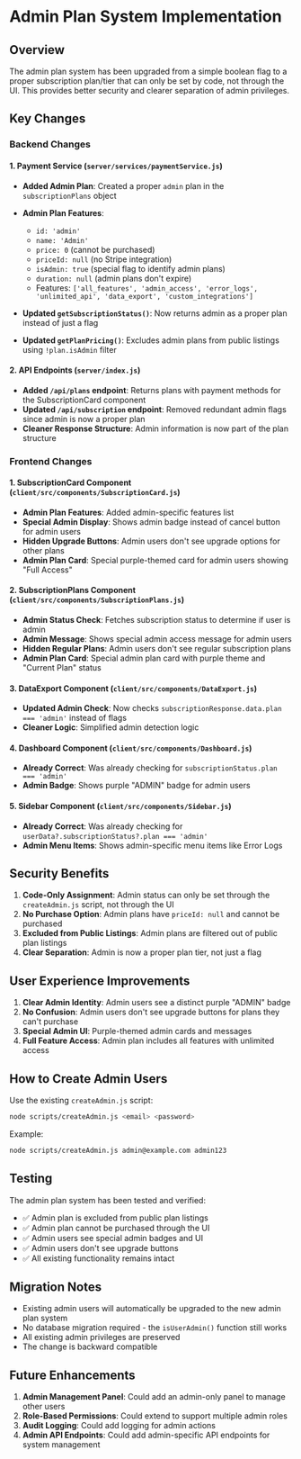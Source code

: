# Admin Plan System Implementation

## Overview

The admin plan system has been upgraded from a simple boolean flag to a proper subscription plan/tier that can only be set by code, not through the UI. This provides better security and clearer separation of admin privileges.

## Key Changes

### Backend Changes

#### 1. Payment Service (`server/services/paymentService.js`)
- **Added Admin Plan**: Created a proper `admin` plan in the `subscriptionPlans` object
- **Admin Plan Features**:
  - `id: 'admin'`
  - `name: 'Admin'`
  - `price: 0` (cannot be purchased)
  - `priceId: null` (no Stripe integration)
  - `isAdmin: true` (special flag to identify admin plans)
  - `duration: null` (admin plans don't expire)
  - Features: `['all_features', 'admin_access', 'error_logs', 'unlimited_api', 'data_export', 'custom_integrations']`

- **Updated `getSubscriptionStatus()`**: Now returns admin as a proper plan instead of just a flag
- **Updated `getPlanPricing()`**: Excludes admin plans from public listings using `!plan.isAdmin` filter

#### 2. API Endpoints (`server/index.js`)
- **Added `/api/plans` endpoint**: Returns plans with payment methods for the SubscriptionCard component
- **Updated `/api/subscription` endpoint**: Removed redundant admin flags since admin is now a proper plan
- **Cleaner Response Structure**: Admin information is now part of the plan structure

### Frontend Changes

#### 1. SubscriptionCard Component (`client/src/components/SubscriptionCard.js`)
- **Admin Plan Features**: Added admin-specific features list
- **Special Admin Display**: Shows admin badge instead of cancel button for admin users
- **Hidden Upgrade Buttons**: Admin users don't see upgrade options for other plans
- **Admin Plan Card**: Special purple-themed card for admin users showing "Full Access"

#### 2. SubscriptionPlans Component (`client/src/components/SubscriptionPlans.js`)
- **Admin Status Check**: Fetches subscription status to determine if user is admin
- **Admin Message**: Shows special admin access message for admin users
- **Hidden Regular Plans**: Admin users don't see regular subscription plans
- **Admin Plan Card**: Special admin plan card with purple theme and "Current Plan" status

#### 3. DataExport Component (`client/src/components/DataExport.js`)
- **Updated Admin Check**: Now checks `subscriptionResponse.data.plan === 'admin'` instead of flags
- **Cleaner Logic**: Simplified admin detection logic

#### 4. Dashboard Component (`client/src/components/Dashboard.js`)
- **Already Correct**: Was already checking for `subscriptionStatus.plan === 'admin'`
- **Admin Badge**: Shows purple "ADMIN" badge for admin users

#### 5. Sidebar Component (`client/src/components/Sidebar.js`)
- **Already Correct**: Was already checking for `userData?.subscriptionStatus?.plan === 'admin'`
- **Admin Menu Items**: Shows admin-specific menu items like Error Logs

## Security Benefits

1. **Code-Only Assignment**: Admin status can only be set through the `createAdmin.js` script, not through the UI
2. **No Purchase Option**: Admin plans have `priceId: null` and cannot be purchased
3. **Excluded from Public Listings**: Admin plans are filtered out of public plan listings
4. **Clear Separation**: Admin is now a proper plan tier, not just a flag

## User Experience Improvements

1. **Clear Admin Identity**: Admin users see a distinct purple "ADMIN" badge
2. **No Confusion**: Admin users don't see upgrade buttons for plans they can't purchase
3. **Special Admin UI**: Purple-themed admin cards and messages
4. **Full Feature Access**: Admin plan includes all features with unlimited access

## How to Create Admin Users

Use the existing `createAdmin.js` script:

```bash
node scripts/createAdmin.js <email> <password>
```

Example:
```bash
node scripts/createAdmin.js admin@example.com admin123
```

## Testing

The admin plan system has been tested and verified:
- ✅ Admin plan is excluded from public plan listings
- ✅ Admin plan cannot be purchased through the UI
- ✅ Admin users see special admin badges and UI
- ✅ Admin users don't see upgrade buttons
- ✅ All existing functionality remains intact

## Migration Notes

- Existing admin users will automatically be upgraded to the new admin plan system
- No database migration required - the `isUserAdmin()` function still works
- All existing admin privileges are preserved
- The change is backward compatible

## Future Enhancements

1. **Admin Management Panel**: Could add an admin-only panel to manage other users
2. **Role-Based Permissions**: Could extend to support multiple admin roles
3. **Audit Logging**: Could add logging for admin actions
4. **Admin API Endpoints**: Could add admin-specific API endpoints for system management
